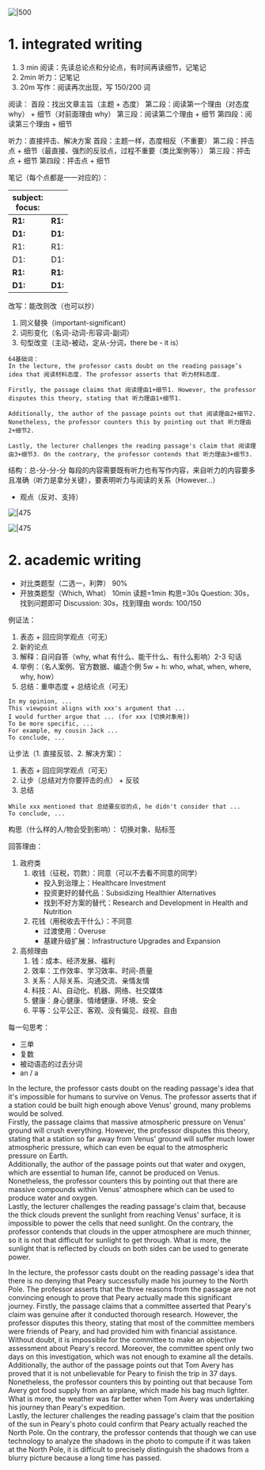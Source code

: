 
![|500](image/Pasted%20image%2020250927210417.png)
# 1. integrated writing
1. 3 min 阅读：先读总论点和分论点，有时间再读细节，记笔记
2. 2min 听力：记笔记
3. 20m 写作：阅读再次出现，写 150/200 词

阅读：
首段：找出文章主旨（主题 + 态度）
第二段：阅读第一个理由（对态度 why） + 细节（对前面理由 why）
第三段：阅读第二个理由 + 细节
第四段：阅读第三个理由 + 细节

听力：直接抨击、解决方案
首段：主题一样，态度相反（不重要）
第二段：抨击点 + 细节（最直接、强烈的反驳点，过程不重要（类比案例等））
第三段：抨击点 + 细节
第四段：抨击点 + 细节

笔记（每个点都是一一对应的）：

| subject:<br>focus: |         |
| ------------------ | ------- |
| **R1:**            | **R1:** |
| **D1:**            | **D1:** |
| R1:                | R1:     |
| D1:                | D1:     |
| **R1:**                | **R1:**     |
| **D1:**                | **D1:**     |

改写：能改则改（也可以抄）
1. 同义替换（important-significant）
2. 词形变化（名词-动词-形容词-副词）
3. 句型改变（主动-被动，定从-分词，there be - it is）
```text
64基础词：
In the lecture, the professor casts doubt on the reading passage’s idea that 阅读材料态度. The professor asserts that 听⼒材料态度.

Firstly, the passage claims that 阅读理由1+细节1. However, the professor disputes this theory, stating that 听⼒理由1+细节1.

Additionally, the author of the passage points out that 阅读理由2+细节2. Nonetheless, the professor counters this by pointing out that 听⼒理由2+细节2.

Lastly, the lecturer challenges the reading passage's claim that 阅读理由3+细节3. On the contrary, the professor contends that 听⼒理由3+细节3.
```

结构：总-分-分-分
每段的内容需要既有听力也有写作内容，来自听力的内容要多且准确（听力是拿分关键），要表明听力与阅读的关系（However...）
- 观点（反对、支持）

![|475](image/Pasted%20image%2020250928210811.png)

![|475](image/Pasted%20image%2020251023212707.png)

# 2. academic writing
- 对比类题型（二选一，利弊） 90%
- 开放类题型（Which, What）
10min
读题=1min
构思=30s
Question: 30s，找到问题即可
Discussion: 30s，找到理由
words: 100/150

例证法：
1. 表态 + 回应同学观点（可无）
2. 新的论点
3. 解释：自问自答（why, what 有什么、能干什么、有什么影响）2-3 句话
4. 举例：（名人案例、官方数据、编造个例 5w + h: who, what, when, where, why, how）
5. 总结：重申态度 + 总结论点（可无）

```text
In my opinion, ...
This viewpoint aligns with xxx's argument that ...
I would further argue that ... (for xxx [切换对象用])
To be more specific, ...
For example, my cousin Jack ...
To conclude, ...
```

让步法（1. 直接反驳、2. 解决方案）：
1. 表态 + 回应同学观点（可无）
2. 让步（总结对方你要抨击的点） + 反驳
3. 总结

```text
While xxx mentioned that 总结要反驳的点, he didn't consider that ...
To conclude, ...
```

构思（什么样的人/物会受到影响）：
切换对象、贴标签

回答理由：
1. 政府类
	1. 收钱（征税，罚款）：同意（可以不去看不同意的同学）
		- 投入到治理上：Healthcare Investment
		- 投资更好的替代品：Subsidizing Healthier Alternatives
		- 找到不好方案的替代：Research and Development in Health and Nutrition
	2. 花钱（用税收去干什么）：不同意
		- 过渡使用：Overuse
		- 基建升级扩展：Infrastructure Upgrades and Expansion
2. 高频理由
	1. 钱：成本、经济发展、福利
	2. 效率：工作效率、学习效率、时间-质量
	3. 关系：人际关系、沟通交流、亲情友情
	4. 科技：AI、自动化、机器、网络、社交媒体
	5. 健康：身心健康、情绪健康、环境、安全
	6. 平等：公平公正、客观、没有偏见、歧视、自由


每一句思考：
- 三单
- 复数
- 被动语态的过去分词
- an / a


In the lecture, the professor casts doubt on the reading passage's idea that it's impossible for humans to survive on Venus. The professor asserts that if a station could be built high enough above Venus' ground, many problems would be solved.  
Firstly, the passage claims that massive atmospheric pressure on Venus' ground will crush everything. However, the professor disputes this theory, stating that a station so far away from Venus' ground will suffer much lower atmospheric pressure, which can even be equal to the atmospheric pressure on Earth.  
Additionally, the author of the passage points out that water and oxygen, which are essential to human life, cannot be produced on Venus. Nonetheless, the professor counters this by pointing out that there are massive compounds within Venus' atmosphere which can be used to produce water and oxygen.  
Lastly, the lecturer challenges the reading passage's claim that, because the thick clouds prevent the sunlight from reaching Venus' surface, it is impossible to power the cells that need sunlight. On the contrary, the professor contends that clouds in the upper atmosphere are much thinner, so it is not that difficult for sunlight to get through. What is more, the sunlight that is reflected by clouds on both sides can be used to generate power.


In the lecture, the professor casts doubt on the reading passage's idea that there is no denying that Peary successfully made his journey to the North Pole. The professor asserts that the three reasons from the passage are not convincing enough to prove that Peary actually made this significant journey.
Firstly, the passage claims that a committee asserted that Peary's claim was genuine after it conducted  thorough research. However, the professor disputes this theory, stating that most of the committee members were friends of Peary, and had provided him with financial assistance. Without doubt, it is impossible for the committee to make an objective assessment about Peary's record. Moreover, the committee spent only two days on this investigation, which was not enough to examine all the details.
Additionally, the author of the passage points out that Tom Avery has proved that it is not unbelievable for Peary to finish the trip in 37 days. Nonetheless, the professor counters this by pointing out that because Tom Avery got food supply from an airplane, which made his bag much lighter. What is more, the weather was far better when Tom Avery was undertaking his journey than Peary's expedition.  
Lastly, the lecturer challenges the reading passage's claim that the position of the sun in Peary's photo could confirm that Peary actually reached the North Pole. On the contrary, the professor contends that though we can use technology to analyze the shadows in the photo to compute if it was taken at the North Pole, it is difficult to precisely distinguish the shadows from a blurry picture because a long time has passed.
